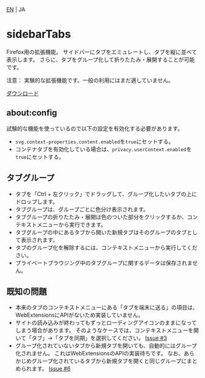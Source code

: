 [EN](./README.md) | JA

# sidebarTabs

Firefox用の拡張機能。
サイドバーにタブをエミュレートし、タブを縦に並べて表示します。
さらに、タブをグループ化して折りたたみ・展開することが可能です。

注意：
実験的な拡張機能です。一般の利用にはまだ適していません。

[ダウンロード](https://github.com/asamuzaK/sidebarTabs/tree/master/dist "sidebarTabs/dist at master · asamuzaK/sidebarTabs")

## about:config

試験的な機能を使っているので以下の設定を有効化する必要があります。

* `svg.context-properties.content.enabled`を`true`にセットする。
* コンテナタブを有効化している場合は、`privacy.userContext.enabled`を`true`にセットする。

## タブグループ

* タブを「Ctrl + 左クリック」でドラッグして、グループ化したいタブの上にドロップします。
* タブグループは、グループごとに色分け表示されます。
* タブグループの折りたたみ・展開は色のついた部分をクリックするか、コンテキストメニューから実行できます。
* タブグループの中にあるタブから開いた新規タブはそのグループのタブとして表示されます。
* タブのグループ化を解除するには、コンテキストメニューから実行してください。
* プライベートブラウジング中のタブグループに関するデータは保存されません。

## 既知の問題

* 本来のタブのコンテキストメニューにある「タブを端末に送る」の項目は、WebExtensionsにAPIがないため実装していません。
* サイトの読み込みが終わってもずっとローディングアイコンのままになってしまう場合があります。
  そのようなケースでは、コンテキストメニューを開いて「タブ」→「タブを同期」を選択してください。
  [Issue #3](https://github.com/asamuzaK/sidebarTabs/issues/3 "Spinner icon not replaced even after complete in twitter.com · Issue #3 · asamuzaK/sidebarTabs")
* グループ化されていないタブから新規タブを開いても、自動的にはグループ化されません。
  これはWebExtensionsのAPIの実装待ちです。
  なお、あらかじめグループ化されているタブから新規タブを開くと同じグループにまとめられます。
  [Issue #6](https://github.com/asamuzaK/sidebarTabs/issues/6 "Automatically group tabs · Issue #6 · asamuzaK/sidebarTabs")

